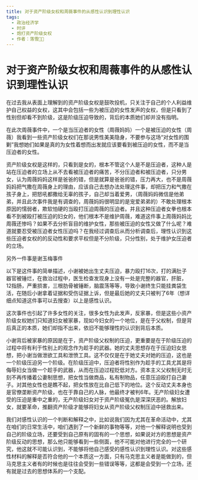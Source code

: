 ```yaml
---
title: 对于资产阶级女权和周薇事件的从感性认识到理性认识
tags:
  - 政治经济学
  - 时评
  - 炮打资产阶级女权
  - 作者：落雪੭゙
---
```


# 对于资产阶级女权和周薇事件的从感性认识到理性认识

在过去我从表面上理解到的资产阶级女权是鼓吹投机，只关注于自己的个人利益维护自己权益的女权，这其中会包括一些为被压迫的女性发声的女权，但是只看到了性别但却看不到阶级，这是阶级压迫导致的，背后的本质她们却并没有指明。

在此次周薇事件中，一个是当压迫者的女性（周薇妈妈）一个是被压迫的女性（周薇）我看到一些资产阶级女权们在那说男性美美隐身，不要参与这场“对女性的围剿”我想她们如果是真的为女性着想而出发就应该要看到被压迫的女性，而不是当压迫者的女性。

资产阶级女权是这样的，只看到是女的，根本不管这个人是不是压迫者，这种人是站在压迫者的立场上从不去看被压迫者的痛苦，不分压迫者和被压迫者，只分男女，认为周薇妈妈这样是爸爸的错，但是就算是爸爸的错，压力再大，也不是周薇妈妈把气撒在周薇身上的理由，应该自己去想办法处理这件事，却把压力和气撒在孩子身上，把怒吼都撒给无辜的孩子，自己却当着爱男，（周薇妈妈微信是他弟弟，并且此次事件我是有调查的，周薇妈妈很明显的是宠爱弟弟的）不敢处理根本原因的懦弱者，欺软怕硬的当殴打压迫周薇的压迫者。并且这种压迫者女拳也根本看不到被殴打被压迫的妇女的，他们根本不是维护周薇，难道这件事上周薇妈妈比周薇还惨吗？如果不去分析盲目的维护女性，那些被压迫的女性又做了什么呢？难道就要忍受被压迫者女性压迫吗？在我经过调查后从而分析调查后，理性认识到这些压迫者女权的的反动性和要求平权但是不分阶级，只分性别，处于维护女压迫者的立场。

另外一件事是谢玉梅事件

以下是这件事的简单描述，小谢被她出生丈夫压迫，暴力殴打16次，打的满肚子器官被锤烂，在救治过程中，医生检查发现身上没有一处是完整的器官，肝脏，12指肠，严重损害，三根肋骨被锤断，脑震荡等等，导致小谢终生只能挂粪袋生活，在随后小谢拿着证据和受伤证据上诉，但是最后她的丈夫只被判了6年（想详细点知道这件事可以去搜查）以上是感性认识。

这次事件也引起了许多女性的关注，很多女性为此发声，反家暴，但是这些小资产阶级女权她们只知道妇女被家暴，现如今妇女的一个地位，是在于父权制，但是背后真正的本质，她们却指不出来，依旧不能够理性的认识到背后本质。

小谢背后被家暴的原因是在于，资产阶级父权制的压迫，更重要是在于阶级压迫的过程中将有利于性别上的观念作为趁手的武器。她的丈夫思想存在于压迫妇女思想，把小谢当做泄欲工具和泄愤工具。这不仅仅是在于她丈夫对她的压迫，这也是一个阶级压迫另一个阶级。在阶级压迫中，压迫者将性别作为趁手的工具尤其是将侮辱妇女当做一个趁手的武器，从而在压迫过程贬低对方。资本主义父权制无时无刻不再传播着公妻制思想，把女性当做商品，私有制物品，任意压迫殴打自己妻子。对其他女性也是瞧不起，把女性放在比自己低下的地位。这个反动丈夫本身也是官僚垄断资产阶级，也在于靠自己的人脉，他最终才被判6年。无产阶级妇女遭受的压迫是重中之重的，无产阶级妇女对于资产阶级冤仇是深深厌恶的。解放妇女，就要革命，推翻资产阶级才能够将妇女从资产阶级父权制压迫中拯救出来。

我们对感性认识的一个判断和解释之中，比如说我们因为尤其在革命活动中，尤其在咱们的日常生活中，咱们遇到了一个新鲜的事物等等，对他一个解释说明也受到自己的阶级立场，还要受到自己原有的固有的一个思想，如果说对方的思想是资产阶级反动的思想，那么他只能够看到一些侧面，他不可能对他进行完全的一个研究，他这就不可能认识到，不能够将他自己感受的感性认识到理性认识。对这些感性材料的解释是否符合他的一个本质这一方面，只有马克思主义者是能做到的，但马克思主义者有的时候也是往往会受到一些错误等等，这都是会受到一个立场，还有就是过去的思想体系的一个支配。

